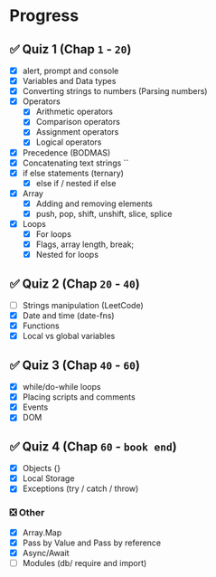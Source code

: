 # Progress

## ✅ Quiz 1 (Chap `1` - `20`)

- [x] alert, prompt and console
- [x] Variables and Data types
- [x] Converting strings to numbers (Parsing numbers)
- [x] Operators
  - [x] Arithmetic operators
  - [x] Comparison operators
  - [x] Assignment operators
  - [x] Logical operators
- [x] Precedence (BODMAS)
- [x] Concatenating text strings ``
- [x] if else statements (ternary)
  - [x] else if / nested if else
- [x] Array
  - [x] Adding and removing elements
  - [x] push, pop, shift, unshift, slice, splice
- [x] Loops
  - [x] For loops
  - [x] Flags, array length, break;
  - [x] Nested for loops

## ✅ Quiz 2 (Chap `20` - `40`)

- [ ] Strings manipulation (LeetCode)
- [x] Date and time (date-fns)
- [x] Functions
- [x] Local vs global variables

## ✅ Quiz 3 (Chap `40` - `60`)

- [x] while/do-while loops
- [x] Placing scripts and comments
- [x] Events
- [x] DOM

## ✅ Quiz 4 (Chap `60` - `book end`)

- [x] Objects {}
- [x] Local Storage
- [x] Exceptions (try / catch / throw)

### ❎ Other

- [x] Array.Map
- [x] Pass by Value and Pass by reference
- [x] Async/Await
- [ ] Modules (db/ require and import)
